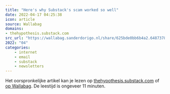 ```yaml
---
title: "Here's why Substack's scam worked so well"
date: 2022-04-17 04:25:38
icon: article
source: Wallabag
domains:
- thehypothesis.substack.com
src_url: "https://wallabag.sanderdorigo.nl/share/625bde0bb6b4a2.64873789"
2022: "04"
categories:
    - internet
    - email
    - substack
    - newsletters
---
```

Het oorspronkelijke artikel kan je lezen op [thehypothesis.substack.com](https://thehypothesis.substack.com/p/heres-why-substacks-scam-worked-so?s=r) of [op Wallabag](https://wallabag.sanderdorigo.nl/share/625bde0bb6b4a2.64873789). De leestijd is ongeveer 11 minuten.